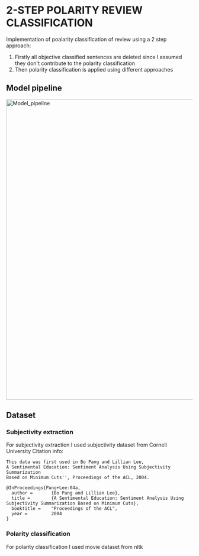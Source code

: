 # 2-STEP POLARITY REVIEW CLASSIFICATION

Implementation of poalarity classification of review using a 2 step approach:
1) Firstly all objective classified sentences are deleted since I assumed they don't contribute to the polarity classification
2) Then polarity classification is applied using different approaches

## Model pipeline
<img width="813" alt="Model_pipeline" src="https://user-images.githubusercontent.com/51090995/141203041-b72a97a1-0094-4355-9e00-1567f1d21588.png">

## Dataset
### Subjectivity extraction
For subjectivity extraction I used subjectivity dataset from Cornell University
Citation info:
```
This data was first used in Bo Pang and Lillian Lee,
A Sentimental Education: Sentiment Analysis Using Subjectivity Summarization 
Based on Minimum Cuts'', Proceedings of the ACL, 2004.

@InProceedings{Pang+Lee:04a,
  author =       {Bo Pang and Lillian Lee},
  title =        {A Sentimental Education: Sentiment Analysis Using Subjectivity Summarization Based on Minimum Cuts},
  booktitle =    "Proceedings of the ACL",
  year =         2004
}
```
### Polarity classification
For polarity classification I used movie dataset from nltk


